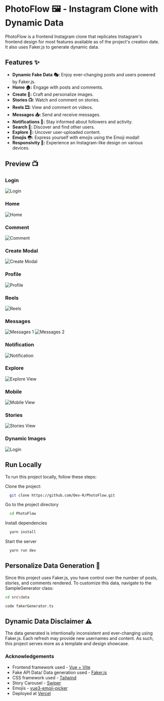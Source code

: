 # PhotoFlow 🖼️ - Instagram Clone with Dynamic Data

PhotoFlow is a frontend Instagram clone that replicates Instagram's frontend design for most features available as of the project's creation date. It also uses Faker.js to generate dynamic data.

## Features ✨

- **Dynamic Fake Data 🎭:** Enjoy ever-changing posts and users powered by Faker.js.
- **Home 🏠:** Engage with posts and comments.
- **Create 📸:** Craft and personalize images.
- **Stories 📺:** Watch and comment on stories.
- **Reels 🎞️:** View and comment on videos.
- **Messages 📤:** Send and receive messages.
- **Notifications 🔔:** Stay informed about followers and activity.
- **Search 🔎:** Discover and find other users.
- **Explore 👀:** Uncover user-uploaded content.
- **Emojis 😳:** Express yourself with emojis using the Emoji modal!
- **Responsivity 💙:** Experience an Instagram-like design on various devices.

## Preview 📺
### Login
![Login](/src/assets/images/demo/demo-login.png)

### Home
![Home](/src/assets/images/demo/demo-home.png)

### Comment
![Comment](/src/assets/images/demo/demo-comment.png)

### Create Modal
![Create Modal](/src/assets/images/demo/demo-create.png)

### Profile
![Profile](/src/assets/images/demo/demo-profile.png)

### Reels
![Reels](/src/assets/images/demo/demo-reels.png)

### Messages
![Messages 1](/src/assets/images/demo/demo-messages-1.png)
![Messages 2](/src/assets/images/demo/demo-messages-2.png)

### Notification
![Notification](/src/assets/images/demo/demo-notification.png)

### Explore
![Explore View](/src/assets/images/demo/demo-explore.png)

### Mobile
![Mobile View](/src/assets/images/demo/demo-mobile.png)

### Stories
![Stories View](/src/assets/images/demo/demo-stories.png)

### Dynamic Images 
![Login](/src/assets/images/demo/demo-login.gif)


## Run Locally

To run this project locally, follow these steps:

Clone the project:

```bash
  git clone https://github.com/Dev-R/PhotoFlow.git
```

Go to the project directory

```bash
  cd PhotoFlow
```

Install dependencies

```bash
  yarn install
```

Start the server

```bash
  yarn run dev
```


## Personalize Data Generation 🧬
Since this project uses Faker.js, you have control over the number of posts, stories, and comments rendered. To customize this data, navigate to the SampleGenerator class:

``` bash
cd src\data
```
``` bash
code fakerGenerator.ts
```
## Dynamic Data Disclaimer ⚠️
The data generated is intentionally inconsistent and ever-changing using Faker.js. Each refresh may provide new usernames and content. As such, this project serves more as a template and design showcase.

### Acknowledgements

- Frontend framework used - [Vue + Vite](https://vuejs.org/)
- Fake API Data/ Data generation used - [Faker.js](https://github.com/faker-js/faker)
- CSS framework used - [Tailwind](https://tailwindcss.com/)
- Story Carousel - [Swiper](https://github.com/nolimits4web/swiper)
- Emojis - [vue3-emoji-picker](https://github.com/delowardev/vue3-emoji-picker)
- Deployed at [Vercel](https://vercel.com/)